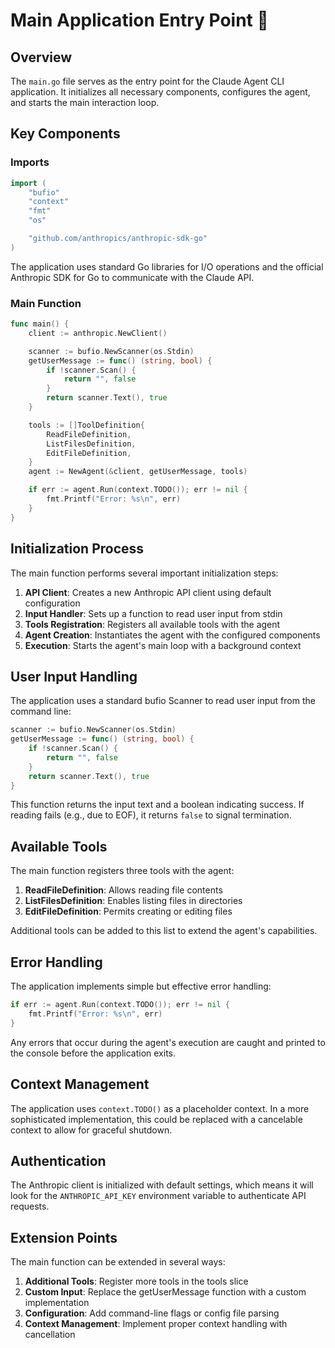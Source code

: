# Main Application Entry Point 🚀

## Overview

The `main.go` file serves as the entry point for the Claude Agent CLI application. It initializes all necessary components, configures the agent, and starts the main interaction loop.

## Key Components

### Imports

```go
import (
    "bufio"
    "context"
    "fmt"
    "os"

    "github.com/anthropics/anthropic-sdk-go"
)
```

The application uses standard Go libraries for I/O operations and the official Anthropic SDK for Go to communicate with the Claude API.

### Main Function

```go
func main() {
    client := anthropic.NewClient()

    scanner := bufio.NewScanner(os.Stdin)
    getUserMessage := func() (string, bool) {
        if !scanner.Scan() {
            return "", false
        }
        return scanner.Text(), true
    }

    tools := []ToolDefinition{
        ReadFileDefinition,
        ListFilesDefinition,
        EditFileDefinition,
    }
    agent := NewAgent(&client, getUserMessage, tools)

    if err := agent.Run(context.TODO()); err != nil {
        fmt.Printf("Error: %s\n", err)
    }
}
```

## Initialization Process

The main function performs several important initialization steps:

1. **API Client**: Creates a new Anthropic API client using default configuration
2. **Input Handler**: Sets up a function to read user input from stdin
3. **Tools Registration**: Registers all available tools with the agent
4. **Agent Creation**: Instantiates the agent with the configured components
5. **Execution**: Starts the agent's main loop with a background context

## User Input Handling

The application uses a standard bufio Scanner to read user input from the command line:

```go
scanner := bufio.NewScanner(os.Stdin)
getUserMessage := func() (string, bool) {
    if !scanner.Scan() {
        return "", false
    }
    return scanner.Text(), true
}
```

This function returns the input text and a boolean indicating success. If reading fails (e.g., due to EOF), it returns `false` to signal termination.

## Available Tools

The main function registers three tools with the agent:

1. **ReadFileDefinition**: Allows reading file contents
2. **ListFilesDefinition**: Enables listing files in directories
3. **EditFileDefinition**: Permits creating or editing files

Additional tools can be added to this list to extend the agent's capabilities.

## Error Handling

The application implements simple but effective error handling:

```go
if err := agent.Run(context.TODO()); err != nil {
    fmt.Printf("Error: %s\n", err)
}
```

Any errors that occur during the agent's execution are caught and printed to the console before the application exits.

## Context Management

The application uses `context.TODO()` as a placeholder context. In a more sophisticated implementation, this could be replaced with a cancelable context to allow for graceful shutdown.

## Authentication

The Anthropic client is initialized with default settings, which means it will look for the `ANTHROPIC_API_KEY` environment variable to authenticate API requests.

## Extension Points

The main function can be extended in several ways:

1. **Additional Tools**: Register more tools in the tools slice
2. **Custom Input**: Replace the getUserMessage function with a custom implementation
3. **Configuration**: Add command-line flags or config file parsing
4. **Context Management**: Implement proper context handling with cancellation